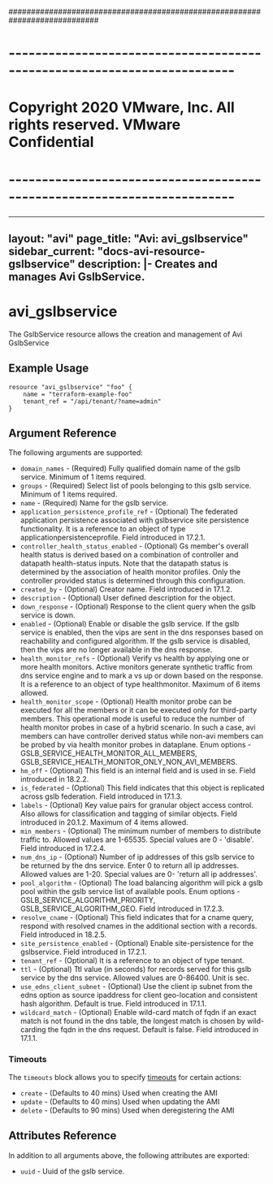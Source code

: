 ############################################################################
# ------------------------------------------------------------------------
# Copyright 2020 VMware, Inc.  All rights reserved. VMware Confidential
# ------------------------------------------------------------------------
###

---
layout: "avi"
page_title: "Avi: avi_gslbservice"
sidebar_current: "docs-avi-resource-gslbservice"
description: |-
  Creates and manages Avi GslbService.
---

# avi_gslbservice

The GslbService resource allows the creation and management of Avi GslbService

## Example Usage

```hcl
resource "avi_gslbservice" "foo" {
    name = "terraform-example-foo"
    tenant_ref = "/api/tenant/?name=admin"
}
```

## Argument Reference

The following arguments are supported:

* `domain_names` - (Required) Fully qualified domain name of the gslb service. Minimum of 1 items required.
* `groups` - (Required) Select list of pools belonging to this gslb service. Minimum of 1 items required.
* `name` - (Required) Name for the gslb service.
* `application_persistence_profile_ref` - (Optional) The federated application persistence associated with gslbservice site persistence functionality. It is a reference to an object of type applicationpersistenceprofile. Field introduced in 17.2.1.
* `controller_health_status_enabled` - (Optional) Gs member's overall health status is derived based on a combination of controller and datapath health-status inputs. Note that the datapath status is determined by the association of health monitor profiles. Only the controller provided status is determined through this configuration.
* `created_by` - (Optional) Creator name. Field introduced in 17.1.2.
* `description` - (Optional) User defined description for the object.
* `down_response` - (Optional) Response to the client query when the gslb service is down.
* `enabled` - (Optional) Enable or disable the gslb service. If the gslb service is enabled, then the vips are sent in the dns responses based on reachability and configured algorithm. If the gslb service is disabled, then the vips are no longer available in the dns response.
* `health_monitor_refs` - (Optional) Verify vs health by applying one or more health monitors. Active monitors generate synthetic traffic from dns service engine and to mark a vs up or down based on the response. It is a reference to an object of type healthmonitor. Maximum of 6 items allowed.
* `health_monitor_scope` - (Optional) Health monitor probe can be executed for all the members or it can be executed only for third-party members. This operational mode is useful to reduce the number of health monitor probes in case of a hybrid scenario. In such a case, avi members can have controller derived status while non-avi members can be probed by via health monitor probes in dataplane. Enum options - GSLB_SERVICE_HEALTH_MONITOR_ALL_MEMBERS, GSLB_SERVICE_HEALTH_MONITOR_ONLY_NON_AVI_MEMBERS.
* `hm_off` - (Optional) This field is an internal field and is used in se. Field introduced in 18.2.2.
* `is_federated` - (Optional) This field indicates that this object is replicated across gslb federation. Field introduced in 17.1.3.
* `labels` - (Optional) Key value pairs for granular object access control. Also allows for classification and tagging of similar objects. Field introduced in 20.1.2. Maximum of 4 items allowed.
* `min_members` - (Optional) The minimum number of members to distribute traffic to. Allowed values are 1-65535. Special values are 0 - 'disable'. Field introduced in 17.2.4.
* `num_dns_ip` - (Optional) Number of ip addresses of this gslb service to be returned by the dns service. Enter 0 to return all ip addresses. Allowed values are 1-20. Special values are 0- 'return all ip addresses'.
* `pool_algorithm` - (Optional) The load balancing algorithm will pick a gslb pool within the gslb service list of available pools. Enum options - GSLB_SERVICE_ALGORITHM_PRIORITY, GSLB_SERVICE_ALGORITHM_GEO. Field introduced in 17.2.3.
* `resolve_cname` - (Optional) This field indicates that for a cname query, respond with resolved cnames in the additional section with a records. Field introduced in 18.2.5.
* `site_persistence_enabled` - (Optional) Enable site-persistence for the gslbservice. Field introduced in 17.2.1.
* `tenant_ref` - (Optional) It is a reference to an object of type tenant.
* `ttl` - (Optional) Ttl value (in seconds) for records served for this gslb service by the dns service. Allowed values are 0-86400. Unit is sec.
* `use_edns_client_subnet` - (Optional) Use the client ip subnet from the edns option as source ipaddress for client geo-location and consistent hash algorithm. Default is true. Field introduced in 17.1.1.
* `wildcard_match` - (Optional) Enable wild-card match of fqdn  if an exact match is not found in the dns table, the longest match is chosen by wild-carding the fqdn in the dns request. Default is false. Field introduced in 17.1.1.


### Timeouts

The `timeouts` block allows you to specify [timeouts](https://www.terraform.io/docs/configuration/resources.html#timeouts) for certain actions:

* `create` - (Defaults to 40 mins) Used when creating the AMI
* `update` - (Defaults to 40 mins) Used when updating the AMI
* `delete` - (Defaults to 90 mins) Used when deregistering the AMI

## Attributes Reference

In addition to all arguments above, the following attributes are exported:

* `uuid` -  Uuid of the gslb service.

